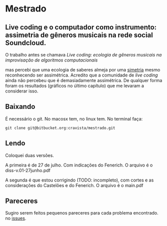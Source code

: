 # Mestrado

## Live coding e o computador como instrumento: assimetria de gêneros musicais na rede social Soundcloud.

O trabalho antes se chamava *Live coding: ecologia de gêneros musicais na improvisação de algoritmos computacionais*

mas percebi que uma ecologia de saberes almeja por uma [simetria](https://sites.google.com/a/abaetenet.net/nansi/) mesmo reconhecendo ser assimétrica. Acredito que a comunidade de _live coding_ ainda não percebeu que é demasiadamente assimétrica. De qualquer forma foram os resultados (gráficos no último capítulo) que me levaram a considerar isso.

## Baixando

É necessário o git. No macosx tem, no linux tem. No terminal faça:

    git clone git@bitbucket.org:cravista/mestrado.git

## Lendo

Coloquei duas versões.

A primeira é de 27 de julho. Com indicações do Fenerich. O arquivo é o diss-v.01-27junho.pdf

A segunda é que estou corrigindo (TODO: incompleto), com cortes e as considerações do Castelões e do Fenerich. O arquivo é o main.pdf

## Pareceres

Sugiro serem feitos pequenos pareceres para cada problema encontrado. no [issues](https://bitbucket.org/cravista/mestrado/issues). 






